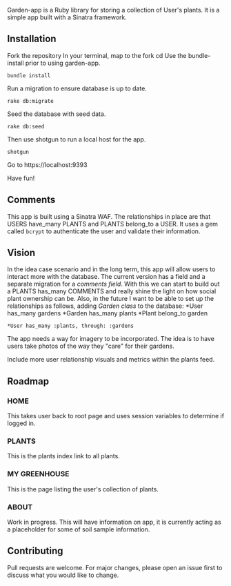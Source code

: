 
Garden-app is a Ruby library for storing a collection of User's plants. It is a simple app built with a Sinatra framework.

## Installation

Fork the repository
In your terminal, map to the fork cd
Use the bundle-install prior to using garden-app.

```
bundle install
```

Run a migration to ensure database is up to date.

```
rake db:migrate
```

Seed the database with seed data.

```
rake db:seed
```

Then use shotgun to run a local host for the app.

```
shotgun
```

Go to https://localhost:9393 

Have fun!



## Comments
This app is built using a Sinatra WAF. The relationships in place are that USERS have_many PLANTS and PLANTS belong_to a USER.
It uses a gem called `bcrypt` to authenticate the user and validate their information.

## Vision
In the idea case scenario and in the long term, this app will allow users to interact more with the database. The current version has a field and a separate migration for a _comments field_. With this we can start to build out a PLANTS has_many COMMENTS and really shine the light on how social plant ownership can be. Also, in the future I want to be able to set up the relationships as follows, adding _Garden class_ to the database:
    *User has_many gardens
    *Garden has_many plants
    *Plant belong_to garden

    *User has_many :plants, through: :gardens


The app needs a way for imagery to be incorporated. The idea is to have users take photos of the way they "care" for their gardens.

Include more user relationship visuals and metrics within the plants feed.

## Roadmap

### HOME
This takes user back to root page and uses session variables to determine if logged in.

### PLANTS
This is the plants index link to all plants.

### MY GREENHOUSE
This is the page listing the user's collection of plants.

### ABOUT
Work in progress. This will have information on app, it is currently acting as a placeholder for some of soil sample information.


## Contributing
Pull requests are welcome. For major changes, please open an issue first to discuss what you would like to change.


